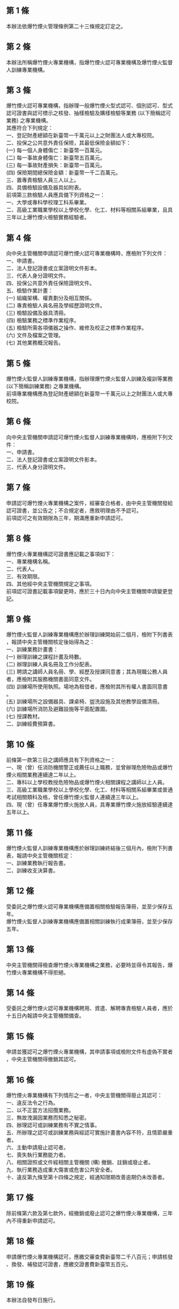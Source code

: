 第 1 條
-------
本辦法依爆竹煙火管理條例第二十三條規定訂定之。

第 2 條
-------
本辦法所稱爆竹煙火專業機構，指爆竹煙火認可專業機構及爆竹煙火監督  
人訓練專業機構。

第 3 條
-------
爆竹煙火認可專業機構，指辦理一般爆竹煙火型式認可、個別認可、型式  
認可證書與認可標示之核發、抽樣檢驗及購樣檢驗等業務 (以下簡稱認可  
業務) 之專業機構。  
其應符合下列規定：  
一、登記財產總額在新臺幣一千萬元以上之財團法人或大專校院。  
二、投保之公共意外責任保險，其最低保險金額如下：  
 (一) 每一個人身體傷亡：新臺幣一百萬元。  
 (二) 每一事故身體傷亡：新臺幣五百萬元。  
 (三) 每一事故財產損失：新臺幣一百萬元。  
 (四) 保險期間總保險金額：新臺幣一千二百萬元。  
三、置專責檢驗人員三人以上。  
四、具備檢驗設備及器具如附表。  
前項第三款檢驗人員應具備下列資格之一：  
一、大學或專科學校理工科系畢業。  
二、高級工業職業學校以上學校化學、化工、材料等相關系組畢業，且具  
    三年以上爆竹煙火檢驗實務經驗者。

第 4 條
-------
向中央主管機關申請認可爆竹煙火認可專業機構時，應檢附下列文件：  
一、申請書。  
二、法人登記證書或立案證明文件影本。  
三、代表人身分證明文件。  
四、投保公共意外責任保險證明文件。  
五、檢驗作業計畫：  
 (一) 組織架構、權責劃分及相互關係。  
 (二) 專責檢驗人員名冊及學經歷證明文件。  
 (三) 檢驗設備及器具清冊。  
 (四) 檢驗業務之標準作業程序。  
 (五) 檢驗所需各項儀器之操作、維修及校正之標準作業程序。  
 (六) 文件及檔案之管理。  
 (七) 其他業務概況報告。

第 5 條
-------
爆竹煙火監督人訓練專業機構，指辦理爆竹煙火監督人訓練及複訓等業務  
 (以下簡稱訓練業務) 之專業機構。  
前項專業機構應為登記財產總額在新臺幣一千萬元以上之財團法人或大專  
校院。

第 6 條
-------
向中央主管機關申請認可爆竹煙火監督人訓練專業機構時，應檢附下列文  
件：  
一、申請書。  
二、法人登記證書或立案證明文件影本。  
三、代表人身分證明文件。

第 7 條
-------
申請認可爆竹煙火專業機構之案件，經審查合格者，由中央主管機關發給  
認可證書，並公告之；不合規定者，應敘明理由不予認可。  
前項認可之有效期限為三年，期滿應重新申請認可。

第 8 條
-------
爆竹煙火專業機構認可證書應記載之事項如下：  
一、專業機構名稱。  
二、代表人。  
三、有效期限。  
四、其他經中央主管機關規定之事項。  
前項認可證書記載事項變更時，應於三十日內向中央主管機關申請變更登  
記。

第 9 條
-------
爆竹煙火監督人訓練專業機構應於辦理訓練開始前二個月，檢附下列書表  
，報請中央主管機關核定後始得為之：  
一、訓練業務計畫書：  
 (一) 辦理訓練之課程計畫及時數。  
 (二) 辦理訓練人員名冊及工作分配表。  
 (三) 聘請之講師人員名冊、學、經歷及授課同意書；其為現職公務人員  
      者，應檢附其服務機關書面同意文件。  
 (四) 訓練場所使用執照。場地為租借者，應檢附其所有權人書面同意書  
      。  
 (五) 訓練場所之設備器具、課桌椅、盥洗設施及其他教學設備清冊。  
 (六) 訓練場所消防及避難設施等平面配置圖。  
 (七) 授課教材。  
二、訓練經費預算書。

第 10 條
--------
前條第一款第三目之講師應具有下列資格之一：  
一、現（曾）任消防機關警正或薦任以上職務，並曾辦理危險物品或爆竹  
    煙火相關業務連續達二年以上。  
二、專科以上學校教授危險物品或爆竹煙火相關課程之講師以上人員。  
三、高級工業職業學校以上學校化學、化工、材料等相關系組畢業或普通  
    考試相關類科及格，曾任爆竹煙火監督人連續達三年以上。  
四、現（曾）任專業爆竹煙火施放人員，具專業爆竹煙火施放經驗連續達  
    五年以上。

第 11 條
--------
爆竹煙火監督人訓練專業機構應於辦理訓練終結後三個月內，檢附下列書  
表，報請中央主管機關核定：  
一、訓練業務執行報告書。  
二、訓練收支決算書。

第 12 條
--------
受委託之爆竹煙火認可專業機構應備置相關檢驗報告簿冊，並至少保存五  
年。  
爆竹煙火監督人訓練專業機構應備置相關訓練執行成果簿冊，並至少保存  
五年。

第 13 條
--------
中央主管機關得檢查爆竹煙火專業機構之業務，必要時並得令其報告，爆  
竹煙火專業機構不得拒絕。

第 14 條
--------
受委託之爆竹煙火認可專業機構聘用、資遣、解聘專責檢驗人員者，應於  
十五日內報請中央主管機關備查。

第 15 條
--------
申請並獲認可之爆竹煙火專業機構，其申請事項或檢附文件有虛偽不實者  
，中央主管機關得撤銷其認可。

第 16 條
--------
爆竹煙火專業機構有下列情形之一者，中央主管機關得廢止其認可：  
一、違反法令之行為。  
二、以不正當方法招攬業務。  
三、無故洩漏因業務而知悉之秘密。  
四、辦理認可或訓練業務有不實之情事。  
五、所辦理之認可或訓練業務與經認可實施計畫書內容不符，且情節嚴重  
    者。  
六、主動申請廢止認可者。  
七、喪失執行業務能力者。  
八、相關證照或文件經相關主管機關 (構) 撤銷、註銷或廢止者。  
九、執行業務造成重大傷害或危害公共安全者。  
十、違反第九條至第十四條之規定，經通知限期改善逾期仍未改善者。

第 17 條
--------
除前條第六款及第七款外，經撤銷或廢止認可之爆竹煙火專業機構，三年  
內不得重新申請認可。

第 18 條
--------
申請爆竹煙火專業機構認可，應繳交審查費新臺幣二千八百元；申請核發  
、換發、補發認可證書，應繳交證書費新臺幣五百元。

第 19 條
--------
本辦法自發布日施行。


